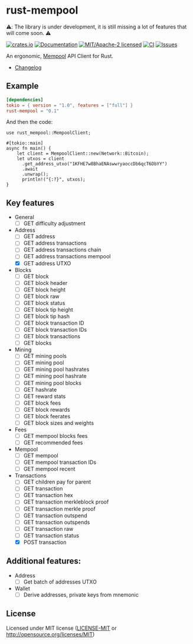 # rust-mempool

⚠️: The library is under development, it is still missing a lot of features that will come soon. ⚠️

[![crates.io](https://img.shields.io/crates/v/rust-mempool.svg)](https://crates.io/crates/rust-mempool)
[![Documentation](https://docs.rs/rust-mempool/badge.svg)](https://docs.rs/rust-mempool)
[![MIT/Apache-2 licensed](https://img.shields.io/crates/l/rust-mempool.svg)](./LICENSE.txt)
[![CI](https://github.com/0xdavid7/rust-mempool/actions/workflows/ci.yml/badge.svg)](https://github.com/0xdavid7/rust-mempool/actions/workflows/ci.yml)
[![Issues](https://img.shields.io/github/issues/0xdavid7/rust-mempool)](https://img.shields.io/github/issues/0xdavid7/rust-mempool)

An ergonomic, [Mempool](https://mempool.space/) API Client for Rust.

- [Changelog](CHANGELOG.md)

## Example

```toml
[dependencies]
tokio = { version = "1.0", features = ["full"] }
rust-mempool = "0.1"
```

And then the code:

```rust,norun
use rust_mempool::MempoolClient;

#[tokio::main]
async fn main() {
    let client = MempoolClient::new(Network::Bitcoin);
    let utxos = client
      .get_address_utxo("1KFHE7w8BhaENAswwryaoccDb6qcT6DbYY")
      .await
      .unwrap();
      println!("{:?}", utxos);
}

```

## Key features

- General
  - [ ] GET difficulty adjustment
- Address
  - [ ] GET address
  - [ ] GET address transactions
  - [ ] GET address transactions chain
  - [ ] GET address transactions mempool
  - [x] GET address UTXO
- Blocks
  - [ ] GET block
  - [ ] GET block header
  - [ ] GET block height
  - [ ] GET block raw
  - [ ] GET block status
  - [ ] GET block tip height
  - [ ] GET block tip hash
  - [ ] GET block transaction ID
  - [ ] GET block transaction IDs
  - [ ] GET block transactions
  - [ ] GET blocks
- Mining
  - [ ] GET mining pools
  - [ ] GET mining pool
  - [ ] GET mining pool hashrates
  - [ ] GET mining pool hashrate
  - [ ] GET mining pool blocks
  - [ ] GET hashrate
  - [ ] GET reward stats
  - [ ] GET block fees
  - [ ] GET block rewards
  - [ ] GET block feerates
  - [ ] GET block sizes and weights
- Fees
  - [ ] GET mempool blocks fees
  - [ ] GET recommended fees
- Mempool
  - [ ] GET mempool
  - [ ] GET mempool transaction IDs
  - [ ] GET mempool recent
- Transactions
  - [ ] GET children pay for parent
  - [ ] GET transaction
  - [ ] GET transaction hex
  - [ ] GET transaction merkleblock proof
  - [ ] GET transaction merkle proof
  - [ ] GET transaction outspend
  - [ ] GET transaction outspends
  - [ ] GET transaction raw
  - [ ] GET transaction status
  - [x] POST transaction

## Additional features:
- Address
  - [ ] Get batch of addresses UTXO
- Wallet
  - [ ] Derive addresses, private keys from mnemonic

## License

Licensed under MIT license ([LICENSE-MIT](LICENSE-MIT) or <http://opensource.org/licenses/MIT>)
